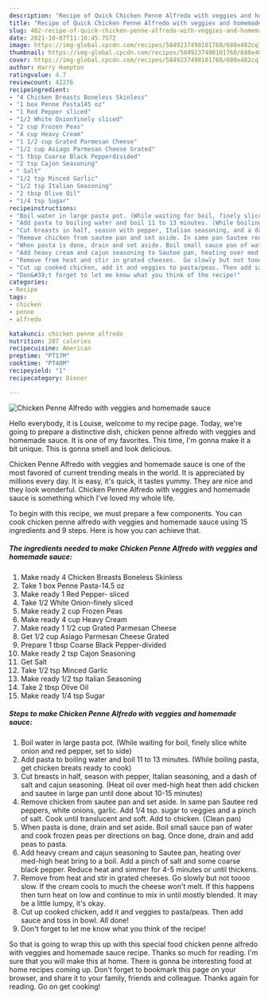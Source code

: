 ```yaml
---
description: "Recipe of Quick Chicken Penne Alfredo with veggies and homemade sauce"
title: "Recipe of Quick Chicken Penne Alfredo with veggies and homemade sauce"
slug: 402-recipe-of-quick-chicken-penne-alfredo-with-veggies-and-homemade-sauce
date: 2021-10-07T11:16:45.757Z
image: https://img-global.cpcdn.com/recipes/5849237498101760/680x482cq70/chicken-penne-alfredo-with-veggies-and-homemade-sauce-recipe-main-photo.jpg
thumbnail: https://img-global.cpcdn.com/recipes/5849237498101760/680x482cq70/chicken-penne-alfredo-with-veggies-and-homemade-sauce-recipe-main-photo.jpg
cover: https://img-global.cpcdn.com/recipes/5849237498101760/680x482cq70/chicken-penne-alfredo-with-veggies-and-homemade-sauce-recipe-main-photo.jpg
author: Harry Hampton
ratingvalue: 4.7
reviewcount: 42276
recipeingredient:
- "4 Chicken Breasts Boneless Skinless"
- "1 box Penne Pasta145 oz"
- "1 Red Pepper sliced"
- "1/2 White Onionfinely sliced"
- "2 cup Frozen Peas"
- "4 cup Heavy Cream"
- "1 1/2 cup Grated Parmesan Cheese"
- "1/2 cup Asiago Parmesan Cheese Grated"
- "1 tbsp Coarse Black Pepperdivided"
- "2 tsp Cajon Seasoning"
- " Salt"
- "1/2 tsp Minced Garlic"
- "1/2 tsp Italian Seasoning"
- "2 tbsp Olive Oil"
- "1/4 tsp Sugar"
recipeinstructions:
- "Boil water in large pasta pot. (While waiting for boil, finely slice white onion and red pepper, set to side)"
- "Add pasta to boiling water and boil 11 to 13 minutes. (While boiling pasta, get chicken breats ready to cook)"
- "Cut breasts in half, season with pepper, Italian seasoning, and a dash of salt and cajun seasoning. (Heat oil over med-high heat then add chicken and sautee in large pan until done about 10-15 minutes)"
- "Remove chicken from sautee pan and set aside. In same pan Sautee red peppers, white onions, garlic. Add 1/4 tsp. sugar to veggies and a pinch of salt. Cook until translucent and soft. Add to chicken. (Clean pan)"
- "When pasta is done, drain and set aside. Boil small sauce pan of water and cook frozen peas per directions on bag. Once done, drain and add peas to pasta."
- "Add heavy cream and cajun seasoning to Sautee pan, heating over med-high heat bring to a boil. Add a pinch of salt and some coarse black pepper. Reduce heat and simmer for 4-5 minutes or until thickens."
- "Remove from heat and stir in grated cheeses.  Go slowly but not toooo slow. If the cream cools to much the cheese won&#39;t melt. If this happens then turn heat on low and continue to mix in until mostly blended. It may be a little lumpy, it&#39;s okay."
- "Cut up cooked chicken, add it and veggies to pasta/peas. Then add sauce and toss in bowl. All done!"
- "Don&#39;t forget to let me know what you think of the recipe!"
categories:
- Recipe
tags:
- chicken
- penne
- alfredo

katakunci: chicken penne alfredo 
nutrition: 287 calories
recipecuisine: American
preptime: "PT17M"
cooktime: "PT40M"
recipeyield: "1"
recipecategory: Dinner

---
```



![Chicken Penne Alfredo with veggies and homemade sauce](https://img-global.cpcdn.com/recipes/5849237498101760/680x482cq70/chicken-penne-alfredo-with-veggies-and-homemade-sauce-recipe-main-photo.jpg)

Hello everybody, it is Louise, welcome to my recipe page. Today, we're going to prepare a distinctive dish, chicken penne alfredo with veggies and homemade sauce. It is one of my favorites. This time, I'm gonna make it a bit unique. This is gonna smell and look delicious.

Chicken Penne Alfredo with veggies and homemade sauce is one of the most favored of current trending meals in the world. It is appreciated by millions every day. It is easy, it's quick, it tastes yummy. They are nice and they look wonderful. Chicken Penne Alfredo with veggies and homemade sauce is something which I've loved my whole life.




To begin with this recipe, we must prepare a few components. You can cook chicken penne alfredo with veggies and homemade sauce using 15 ingredients and 9 steps. Here is how you can achieve that.

<!--inarticleads1-->

##### The ingredients needed to make Chicken Penne Alfredo with veggies and homemade sauce:

1. Make ready 4 Chicken Breasts Boneless Skinless
1. Take 1 box Penne Pasta-14.5 oz
1. Make ready 1 Red Pepper- sliced
1. Take 1/2 White Onion-finely sliced
1. Make ready 2 cup Frozen Peas
1. Make ready 4 cup Heavy Cream
1. Make ready 1 1/2 cup Grated Parmesan Cheese
1. Get 1/2 cup Asiago Parmesan Cheese Grated
1. Prepare 1 tbsp Coarse Black Pepper-divided
1. Make ready 2 tsp Cajon Seasoning
1. Get  Salt
1. Take 1/2 tsp Minced Garlic
1. Make ready 1/2 tsp Italian Seasoning
1. Take 2 tbsp Olive Oil
1. Make ready 1/4 tsp Sugar




<!--inarticleads2-->

##### Steps to make Chicken Penne Alfredo with veggies and homemade sauce:

1. Boil water in large pasta pot. (While waiting for boil, finely slice white onion and red pepper, set to side)
1. Add pasta to boiling water and boil 11 to 13 minutes. (While boiling pasta, get chicken breats ready to cook)
1. Cut breasts in half, season with pepper, Italian seasoning, and a dash of salt and cajun seasoning. (Heat oil over med-high heat then add chicken and sautee in large pan until done about 10-15 minutes)
1. Remove chicken from sautee pan and set aside. In same pan Sautee red peppers, white onions, garlic. Add 1/4 tsp. sugar to veggies and a pinch of salt. Cook until translucent and soft. Add to chicken. (Clean pan)
1. When pasta is done, drain and set aside. Boil small sauce pan of water and cook frozen peas per directions on bag. Once done, drain and add peas to pasta.
1. Add heavy cream and cajun seasoning to Sautee pan, heating over med-high heat bring to a boil. Add a pinch of salt and some coarse black pepper. Reduce heat and simmer for 4-5 minutes or until thickens.
1. Remove from heat and stir in grated cheeses.  Go slowly but not toooo slow. If the cream cools to much the cheese won&#39;t melt. If this happens then turn heat on low and continue to mix in until mostly blended. It may be a little lumpy, it&#39;s okay.
1. Cut up cooked chicken, add it and veggies to pasta/peas. Then add sauce and toss in bowl. All done!
1. Don&#39;t forget to let me know what you think of the recipe!




So that is going to wrap this up with this special food chicken penne alfredo with veggies and homemade sauce recipe. Thanks so much for reading. I'm sure that you will make this at home. There is gonna be interesting food at home recipes coming up. Don't forget to bookmark this page on your browser, and share it to your family, friends and colleague. Thanks again for reading. Go on get cooking!
